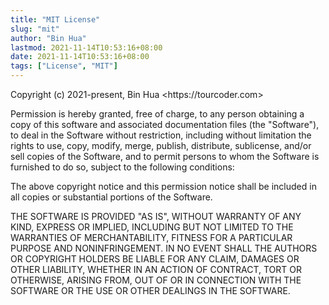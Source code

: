 ```yaml
---
title: "MIT License"
slug: "mit"
author: "Bin Hua"
lastmod: 2021-11-14T10:53:16+08:00
date: 2021-11-14T10:53:16+08:00
tags: ["License", "MIT"]
---
```


Copyright (c) 2021-present, Bin Hua \<https:\/\/tourcoder.com\>

Permission is hereby granted, free of charge, to any person obtaining a copy
of this software and associated documentation files (the "Software"), to deal
in the Software without restriction, including without limitation the rights
to use, copy, modify, merge, publish, distribute, sublicense, and/or sell
copies of the Software, and to permit persons to whom the Software is
furnished to do so, subject to the following conditions:

The above copyright notice and this permission notice shall be included in all
copies or substantial portions of the Software.

THE SOFTWARE IS PROVIDED "AS IS", WITHOUT WARRANTY OF ANY KIND, EXPRESS OR
IMPLIED, INCLUDING BUT NOT LIMITED TO THE WARRANTIES OF MERCHANTABILITY,
FITNESS FOR A PARTICULAR PURPOSE AND NONINFRINGEMENT. IN NO EVENT SHALL THE
AUTHORS OR COPYRIGHT HOLDERS BE LIABLE FOR ANY CLAIM, DAMAGES OR OTHER
LIABILITY, WHETHER IN AN ACTION OF CONTRACT, TORT OR OTHERWISE, ARISING FROM,
OUT OF OR IN CONNECTION WITH THE SOFTWARE OR THE USE OR OTHER DEALINGS IN THE
SOFTWARE.
